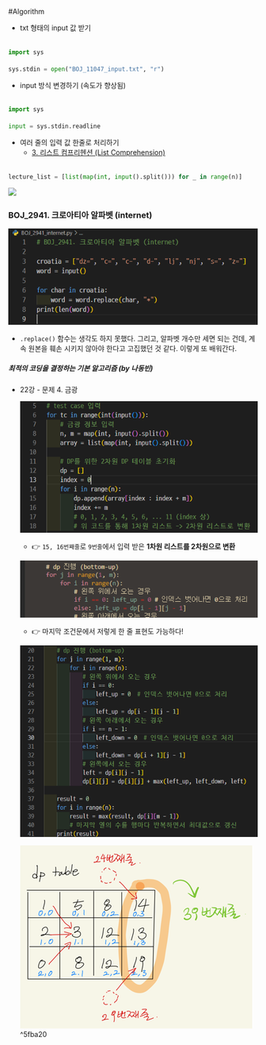 #Algorithm

- txt 형태의 input 값 받기
```python

import sys

sys.stdin = open("BOJ_11047_input.txt", "r")

```

- input 방식 변경하기 (속도가 향상됨)
```python

import sys

input = sys.stdin.readline

```

- 여러 줄의 입력 값 한줄로 처리하기 
	- [3. 리스트 컴프리헨션 (List Comprehension)](../KDT/Data%20structure/04.%20리스트(List).md#3.%20리스트%20컴프리헨션%20(List%20Comprehension))
```python

lecture_list = [list(map(int, input().split())) for _ in range(n)]

```


![](../Algorithm%20(theory)/22.%20다이나믹%20프로그래밍%20-%20문제풀이.md#^de2e19)

### BOJ_2941. 크로아티아 알파벳 (internet)

![](assets/Pasted%20image%2020230304173509.png)
- `.replace()` 함수는 생각도 하지 못했다. 그리고, 알파벳 개수만 세면 되는 건데, 계속 원본을 훼손 시키지 않아야 한다고 고집했던 것 같다. 이렇게 또 배워간다.  


##### 최적의 코딩을 결정하는 기본 알고리즘 (by 나동빈)

- 22강 - 문제 4. 금광
	
	![](assets/Pasted%20image%2020230304011822.png)
	- 👉 `15, 16번째줄`로 `9번줄`에서 입력 받은 **1차원 리스트를 2차원으로 변환**
	
	![](assets/Pasted%20image%2020230304012032.png)
	- 👉 마지막 조건문에서 저렇게 한 줄 표현도 가능하다!
	
	![](assets/Pasted%20image%2020230304012119.png)
	
	![](assets/Pasted%20image%2020230304013059.png) ^5fba20
